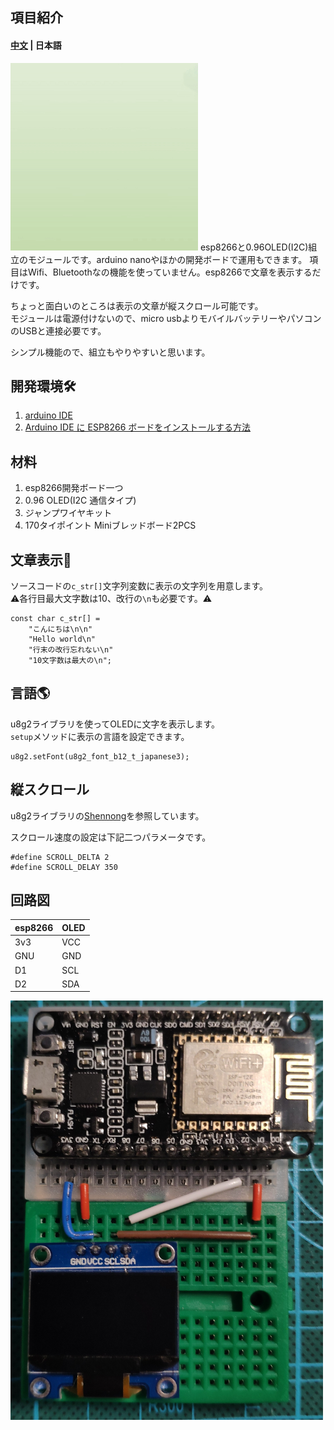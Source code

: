 項目紹介
-------
#### [中文](https://github.com/hanchengxu/message-card)  | 日本語
<img src="https://github.com/hanchengxu/message-card/blob/main/demo-page.gif?raw=true" width="300px" height="300px"/>  
esp8266と0.96OLED(I2C)組立のモジュールです。arduino nanoやほかの開発ボードで運用もできます。  
項目はWifi、Bluetoothなの機能を使っていません。esp8266で文章を表示するだけです。

ちょっと面白いのところは表示の文章が縦スクロール可能です。  
モジュールは電源付けないので、micro usbよりモバイルバッテリーやパソコンのUSBと連接必要です。

シンプル機能ので、組立もやりやすいと思います。

## 開発環境🛠️
1. [arduino IDE ](https://www.arduino.cc/en/software)
2. [Arduino IDE に  ESP8266 ボードをインストールする方法](https://www.mgo-tec.com/esp8266-board-install01-html)


## 材料
1. esp8266開発ボード一つ
2. 0.96 OLED(I2C 通信タイプ)
3. ジャンプワイヤキット
4. 170タイポイント Miniブレッドボード2PCS

## 文章表示📃
ソースコードの`c_str[]`文字列変数に表示の文字列を用意します。  
⚠️各行目最大文字数は10、改行の`\n`も必要です。⚠️
```
const char c_str[] = 
    "こんにちは\n\n"
    "Hello world\n"
    "行末の改行忘れない\n"
    "10文字数は最大の\n";
```
## 言語🌎
u8g2ライブラリを使ってOLEDに文字を表示します。  
`setup`メソッドに表示の言語を設定できます。
```
u8g2.setFont(u8g2_font_b12_t_japanese3);
```

## 縦スクロール
u8g2ライブラリの[Shennong](https://github.com/olikraus/u8g2/blob/master/sys/arduino/u8g2_full_buffer/Shennong/Shennong.ino)を参照しています。

スクロール速度の設定は下記二つパラメータです。
```
#define SCROLL_DELTA 2
#define SCROLL_DELAY 350
```
## 回路図

| esp8266 | OLED |
----|---- 
| 3v3 | VCC |
| GNU | GND |
| D1 | SCL |
| D2 | SDA |  
<img src="https://github.com/hanchengxu/message-card/blob/main/3c10c88870aa0de9324506aeea43fad.jpg" width="500px" alt="" align=center />  

